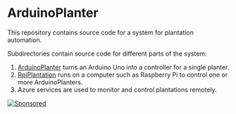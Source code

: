 # ArduinoPlanter

This repository contains source code for a system for plantation automation.

Subdirectories contain source code for different parts of the system:

 1. [ArduinoPlanter](ArduinoPlanter) turns an Arduino Uno into a controller for a single planter.
 2. [RpiPlantation](RpiPlantation) runs on a computer such as Raspberry Pi to control one or more ArduinoPlanters.
 3. Azure services are used to monitor and control plantations remotely.

[![Sponsored](https://img.shields.io/badge/chilicorn-sponsored-brightgreen.svg)](http://spiceprogram.org/oss-sponsorship/)

